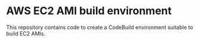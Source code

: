 #  AWS EC2 AMI build environment

This repository contains code to create a CodeBuild environment suitable to build EC2 AMIs.
